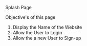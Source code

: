 Splash Page

Objective's of this page
1. Display the Name of the Website
2. Allow the User to Login
3. Allow the a new User to Sign-up
